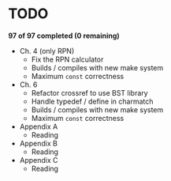 # TODO

**97 of 97 completed (0 remaining)**

- Ch. 4 (only RPN)
  - Fix the RPN calculator
  - Builds / compiles with new make system
  - Maximum `const` correctness
- Ch. 6
  - Refactor crossref to use BST library
  - Handle typedef / define in charmatch
  - Builds / compiles with new make system
  - Maximum `const` correctness
- Appendix A
  - Reading
- Appendix B
  - Reading
- Appendix C
  - Reading
